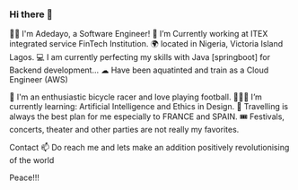 ### Hi there 👋

👩‍💻 I'm Adedayo, a Software Engineer!
🔭 I’m Currently working at ITEX integrated service FinTech Institution.
🌍 located in Nigeria, Victoria Island Lagos.
💻 I am currently perfecting my skills with Java [springboot] for Backend development...
☁ Have been aquatinted and train as a  Cloud Engineer (AWS)


🛵 I'm an enthusiastic bicycle racer and love playing football.
👩🏽‍🎓 I’m currently learning: Artificial Intelligence and Ethics in Design.
🧳 Travelling is always the best plan for me especially to FRANCE and SPAIN.
🎟️ Festivals, concerts, theater and other parties are not really my favorites.


Contact
📫 Do reach me and lets make an addition positively revolutionising of the world 


Peace!!!
